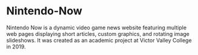 # Nintendo-Now

Nintendo Now is a dynamic video game news website featuring multiple web pages displaying short articles, custom graphics, and rotating image slideshows. It was created as an academic project at Victor Valley College in 2019.
